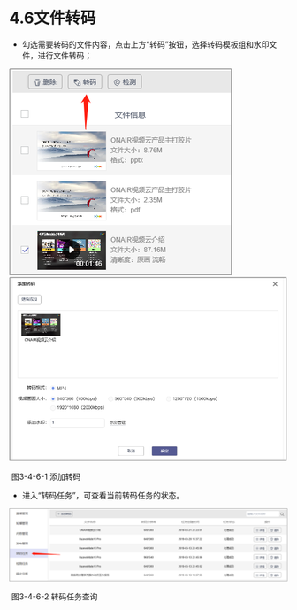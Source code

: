 # 4.6文件转码

- 勾选需要转码的文件内容，点击上方“转码”按钮，选择转码模板组和水印文件，进行文件转码；

![img](../images/56.png)![img](../images/57.png) 

​	图3-4-6-1 添加转码

- 进入“转码任务”，可查看当前转码任务的状态。

![img](../images/58.png) 

​	图3-4-6-2 转码任务查询 